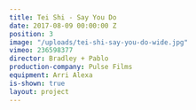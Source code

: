 ```yaml
---
title: Tei Shi - Say You Do
date: 2017-08-09 00:00:00 Z
position: 3
image: "/uploads/tei-shi-say-you-do-wide.jpg"
vimeo: 236598377
director: Bradley + Pablo
production-company: Pulse Films
equipment: Arri Alexa
is-shown: true
layout: project
---
```


